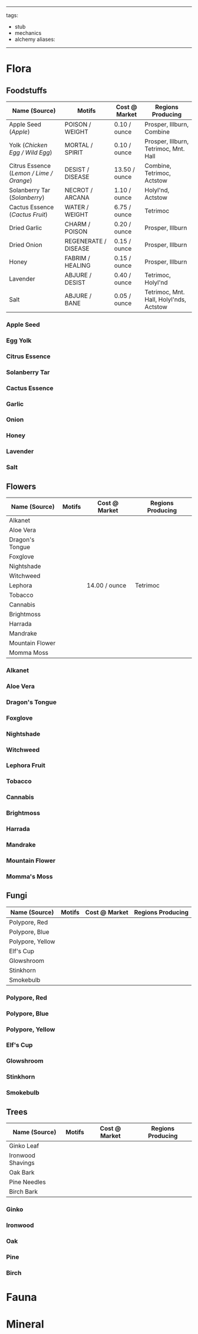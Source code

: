  ---
tags:
  - stub
  - mechanics
  - alchemy
aliases:
---

# Flora
## Foodstuffs

| Name (Source)                            | Motifs               | Cost @ Market | Regions Producing                       |
| ---------------------------------------- | -------------------- | ------------- | --------------------------------------- |
| Apple Seed (*Apple*)                     | POISON / WEIGHT      | 0.10 / ounce  | Prosper, Illburn, Combine               |
| Yolk (*Chicken Egg / Wild Egg*)          | MORTAL / SPIRIT      | 0.10 / ounce  | Prosper, Illburn, Tetrimoc, Mnt. Hall   |
| Citrus Essence (*Lemon / Lime / Orange*) | DESIST / DISEASE     | 13.50 / ounce | Combine, Tetrimoc, Actstow              |
| Solanberry Tar (*Solanberry*)            | NECROT / ARCANA      | 1.10 / ounce  | Holyl'nd, Actstow                       |
| Cactus Essence (*Cactus Fruit*)          | WATER / WEIGHT       | 6.75 / ounce  | Tetrimoc                                |
| Dried Garlic                             | CHARM / POISON       | 0.20 / ounce  | Prosper, Illburn                        |
| Dried Onion                              | REGENERATE / DISEASE | 0.15 / ounce  | Prosper, Illburn                        |
| Honey                                    | FABRIM / HEALING     | 0.15 / ounce  | Prosper, Illburn                        |
| Lavender                                 | ABJURE / DESIST      | 0.40 / ounce  | Tetrimoc, Holyl'nd                      |
| Salt                                     | ABJURE / BANE        | 0.05 / ounce  | Tetrimoc, Mnt. Hall, Holyl'nds, Actstow |

### Apple Seed
### Egg Yolk
### Citrus Essence
### Solanberry Tar
### Cactus Essence
### Garlic
### Onion
### Honey
### Lavender
### Salt

## Flowers

| Name (Source)   | Motifs | Cost @ Market | Regions Producing |
| --------------- | ------ | ------------- | ----------------- |
| Alkanet         |        |               |                   |
| Aloe Vera       |        |               |                   |
| Dragon's Tongue |        |               |                   |
| Foxglove        |        |               |                   |
| Nightshade      |        |               |                   |
| Witchweed       |        |               |                   |
| Lephora         |        | 14.00 / ounce | Tetrimoc          |
| Tobacco         |        |               |                   |
| Cannabis        |        |               |                   |
| Brightmoss      |        |               |                   |
| Harrada         |        |               |                   |
| Mandrake        |        |               |                   |
| Mountain Flower |        |               |                   |
| Momma Moss      |        |               |                   |

### Alkanet
### Aloe Vera
### Dragon's Tongue
### Foxglove
### Nightshade
### Witchweed
### Lephora Fruit
### Tobacco
### Cannabis
### Brightmoss
### Harrada
### Mandrake
### Mountain Flower
### Momma's Moss

## Fungi

| Name (Source)    | Motifs | Cost @ Market | Regions Producing |
| ---------------- | ------ | ------------- | ----------------- |
| Polypore, Red    |        |               |                   |
| Polypore, Blue   |        |               |                   |
| Polypore, Yellow |        |               |                   |
| Elf's Cup        |        |               |                   |
| Glowshroom       |        |               |                   |
| Stinkhorn        |        |               |                   |
| Smokebulb        |        |               |                   |

### Polypore, Red
### Polypore, Blue
### Polypore, Yellow
### Elf's Cup
### Glowshroom
### Stinkhorn
### Smokebulb

## Trees

| Name (Source)     | Motifs | Cost @ Market | Regions Producing |
| ----------------- | ------ | ------------- | ----------------- |
| Ginko Leaf        |        |               |                   |
| Ironwood Shavings |        |               |                   |
| Oak Bark          |        |               |                   |
| Pine Needles      |        |               |                   |
| Birch Bark        |        |               |                   |

### Ginko
### Ironwood
### Oak
### Pine
### Birch

# Fauna
# Mineral
